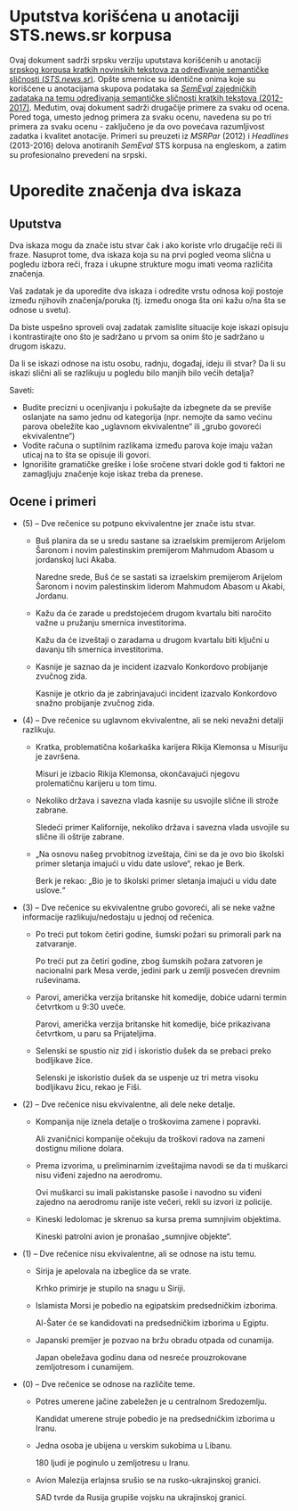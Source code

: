 # Uputstva korišćena u anotaciji STS.news.sr korpusa
Ovaj dokument sadrži srpsku verziju uputstava korišćenih u anotaciji [srpskog korpusa kratkih novinskih tekstova za određivanje semantičke sličnosti (*STS.news.sr*)](https://vukbatanovic.github.io/STS.news.sr/).
Opšte smernice su identične onima koje su korišćene u anotacijama skupova podataka sa [*SemEval* zajedničkih zadataka na temu određivanja semantičke sličnosti kratkih tekstova (2012-2017)](http://ixa2.si.ehu.es/stswiki/index.php/Main_Page).
Međutim, ovaj dokument sadrži drugačije primere za svaku od ocena.
Pored toga, umesto jednog primera za svaku ocenu, navedena su po tri primera za svaku ocenu - zaključeno je da ovo povećava razumljivost zadatka i kvalitet anotacije.
Primeri su preuzeti iz *MSRPar* (2012) i *Headlines* (2013-2016) delova anotiranih *SemEval* STS korpusa na engleskom, a zatim su profesionalno prevedeni na srpski.

# Uporedite značenja dva iskaza

## Uputstva
Dva iskaza mogu da znače istu stvar čak i ako koriste vrlo drugačije reči ili fraze.
Nasuprot tome, dva iskaza koja su na prvi pogled veoma slična u pogledu izbora reči, fraza i ukupne strukture mogu imati veoma različita značenja.

Vaš zadatak je da uporedite dva iskaza i odredite vrstu odnosa koji postoje između njihovih značenja/poruka (tj. između onoga šta oni kažu o/na šta se odnose u svetu).

Da biste uspešno sproveli ovaj zadatak zamislite situacije koje iskazi opisuju i kontrastirajte ono što je sadržano u prvom sa onim što je sadržano u drugom iskazu.

Da li se iskazi odnose na istu osobu, radnju, događaj, ideju ili stvar?
Da li su iskazi slični ali se razlikuju u pogledu bilo manjih bilo većih detalja?

Saveti:
* Budite precizni u ocenjivanju i pokušajte da izbegnete da se previše oslanjate na samo jednu od kategorija (npr. nemojte da samo većinu parova obeležite kao „uglavnom ekvivalentne“ ili „grubo govoreći ekvivalentne“)
* Vodite računa o suptilnim razlikama između parova koje imaju važan uticaj na to šta se opisuje ili govori.
* Ignorišite gramatičke greške i loše sročene stvari dokle god ti faktori ne zamagljuju značenje koje iskaz treba da prenese.

## Ocene i primeri
* (5) – Dve rečenice su potpuno ekvivalentne jer znače istu stvar.
    * Buš planira da se u sredu sastane sa izraelskim premijerom Arijelom Šaronom i novim palestinskim premijerom Mahmudom Abasom u jordanskoj luci Akaba.

      Naredne srede, Buš će se sastati sa izraelskim premijerom Arijelom Šaronom i novim palestinskim liderom Mahmudom Abasom u Akabi, Jordanu.

    * Kažu da će zarade u predstojećem drugom kvartalu biti naročito važne u pružanju smernica investitorima.

      Kažu da će izveštaji o zaradama u drugom kvartalu biti ključni u davanju tih smernica investitorima.

    * Kasnije je saznao da je incident izazvalo Konkordovo probijanje zvučnog zida.

      Kasnije je otkrio da je zabrinjavajući incident izazvalo Konkordovo snažno probijanje zvučnog zida.

* (4) – Dve rečenice su uglavnom ekvivalentne, ali se neki nevažni detalji razlikuju.
    * Kratka, problematična košarkaška karijera Rikija Klemonsa u Misuriju je završena.

      Misuri je izbacio Rikija Klemonsa, okončavajući njegovu prolematičnu karijeru u tom timu.

    * Nekoliko država i savezna vlada kasnije su usvojile slične ili strože zabrane.

      Sledeći primer Kalifornije, nekoliko država i savezna vlada usvojile su slične ili oštrije zabrane.

    * „Na osnovu našeg prvobitnog izveštaja, čini se da je ovo bio školski primer sletanja imajući u vidu date uslove“, rekao je Berk.

      Berk je rekao: „Bio je to školski primer sletanja imajući u vidu date uslove.“

* (3) – Dve rečenice su ekvivalentne grubo govoreći, ali se neke važne informacije razlikuju/nedostaju u jednoj od rečenica.
    * Po treći put tokom četiri godine, šumski požari su primorali park na zatvaranje.

      Po treći put za četiri godine, zbog šumskih požara zatvoren je nacionalni park Mesa verde, jedini park u zemlji posvećen drevnim ruševinama.

    * Parovi, američka verzija britanske hit komedije, dobiće udarni termin četvrtkom u 9:30 uveče.

      Parovi, američka verzija britanske hit komedije, biće prikazivana četvrtkom, u paru sa Prijateljima.

    * Selenski se spustio niz zid i iskoristio dušek da se prebaci preko bodljikave žice.

      Selenski je iskoristio dušek da se uspenje uz tri metra visoku bodljikavu žicu, rekao je Fiši.

* (2) – Dve rečenice nisu ekvivalentne, ali dele neke detalje.
    * Kompanija nije iznela detalje o troškovima zamene i popravki.

      Ali zvaničnici kompanije očekuju da troškovi radova na zameni dostignu milione dolara.

    * Prema izvorima, u preliminarnim izveštajima navodi se da ti muškarci nisu viđeni zajedno na aerodromu.

      Ovi muškarci su imali pakistanske pasoše i navodno su viđeni zajedno na aerodromu ranije iste večeri, rekli su izvori iz policije.

    * Kineski ledolomac je skrenuo sa kursa prema sumnjivim objektima.

      Kineski patrolni avion je pronašao „sumnjive objekte“.

* (1) – Dve rečenice nisu ekvivalentne, ali se odnose na istu temu.
    * Sirija je apelovala na izbeglice da se vrate.

      Krhko primirje je stupilo na snagu u Siriji.

    * Islamista Morsi je pobedio na egipatskim predsedničkim izborima.

      Al-Šater će se kandidovati na predsedničkim izborima u Egiptu.

    * Japanski premijer je pozvao na bržu obradu otpada od cunamija.

      Japan obeležava godinu dana od nesreće prouzrokovane zemljotresom i cunamijem.

* (0) – Dve rečenice se odnose na različite teme.
    * Potres umerene jačine zabeležen je u centralnom Sredozemlju.

      Kandidat umerene struje pobedio je na predsedničkim izborima u Iranu.

    * Jedna osoba je ubijena u verskim sukobima u Libanu.

      180 ljudi je poginulo u zemljotresu u Iranu.

    * Avion Malezija erlajnsa srušio se na rusko-ukrajinskoj granici.

      SAD tvrde da Rusija grupiše vojsku na ukrajinskoj granici.
